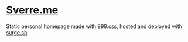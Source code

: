 # [Sverre.me](http://sverre.me)

Static personal homepage made with [999.css](https://999.surge.sh/), hosted and deployed with [surge.sh](https://surge.sh/).
